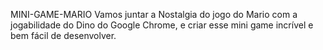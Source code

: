 MINI-GAME-MARIO
Vamos juntar a Nostalgia do jogo do Mario com a jogabilidade do Dino do Google Chrome, e criar esse mini game incrível e bem fácil de desenvolver.
